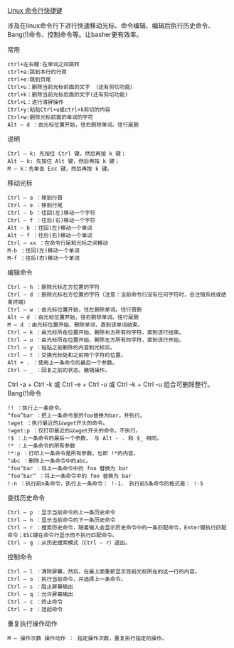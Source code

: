 [Linux 命令行快捷键](https://www.cnblogs.com/aslongas/p/5899586.html)
 

涉及在linux命令行下进行快速移动光标、命令编辑、编辑后执行历史命令、Bang(!)命令、控制命令等。让basher更有效率。

常用

    ctrl+左右键:在单词之间跳转
    ctrl+a:跳到本行的行首
    ctrl+e:跳到页尾
    Ctrl+u：删除当前光标前面的文字 （还有剪切功能）
    ctrl+k：删除当前光标后面的文字(还有剪切功能)
    Ctrl+L：进行清屏操作
    Ctrl+y:粘贴Ctrl+u或ctrl+k剪切的内容
    Ctrl+w:删除光标前面的单词的字符
    Alt – d ：由光标位置开始，往右删除单词。往行尾删

说明

    Ctrl – k: 先按住 Ctrl 键，然后再按 k 键；
    Alt – k: 先按住 Alt 键，然后再按 k 键；
    M – k：先单击 Esc 键，然后再按 k 键。

移动光标

    Ctrl – a ：移到行首
    Ctrl – e ：移到行尾
    Ctrl – b ：往回(左)移动一个字符
    Ctrl – f ：往后(右)移动一个字符
    Alt – b ：往回(左)移动一个单词
    Alt – f ：往后(右)移动一个单词
    Ctrl – xx ：在命令行尾和光标之间移动
    M-b ：往回(左)移动一个单词
    M-f ：往后(右)移动一个单词

编辑命令

    Ctrl – h ：删除光标左方位置的字符
    Ctrl – d ：删除光标右方位置的字符（注意：当前命令行没有任何字符时，会注销系统或结束终端）
    Ctrl – w ：由光标位置开始，往左删除单词。往行首删
    Alt – d ：由光标位置开始，往右删除单词。往行尾删
    M – d ：由光标位置开始，删除单词，直到该单词结束。
    Ctrl – k ：由光标所在位置开始，删除右方所有的字符，直到该行结束。
    Ctrl – u ：由光标所在位置开始，删除左方所有的字符，直到该行开始。
    Ctrl – y ：粘贴之前删除的内容到光标后。
    ctrl – t ：交换光标处和之前两个字符的位置。
    Alt + . ：使用上一条命令的最后一个参数。
    Ctrl – _ ：回复之前的状态。撤销操作。

Ctrl -a + Ctrl -k 或 Ctrl -e + Ctrl -u 或 Ctrl -k + Ctrl -u 组合可删除整行。
Bang(!)命令

    !! ：执行上一条命令。
    ^foo^bar ：把上一条命令里的foo替换为bar，并执行。
    !wget ：执行最近的以wget开头的命令。
    !wget:p ：仅打印最近的以wget开头的命令，不执行。
    !$ ：上一条命令的最后一个参数， 与 Alt - . 和 $_ 相同。
    !* ：上一条命令的所有参数
    !*:p ：打印上一条命令是所有参数，也即 !*的内容。
    ^abc ：删除上一条命令中的abc。
    ^foo^bar ：将上一条命令中的 foo 替换为 bar
    ^foo^bar^ ：将上一条命令中的 foo 替换为 bar
    !-n ：执行前n条命令，执行上一条命令： !-1， 执行前5条命令的格式是： !-5

查找历史命令

    Ctrl – p ：显示当前命令的上一条历史命令
    Ctrl – n ：显示当前命令的下一条历史命令
    Ctrl – r ：搜索历史命令，随着输入会显示历史命令中的一条匹配命令，Enter键执行匹配命令；ESC键在命令行显示而不执行匹配命令。
    Ctrl – g ：从历史搜索模式（Ctrl – r）退出。

控制命令

    Ctrl – l ：清除屏幕，然后，在最上面重新显示目前光标所在的这一行的内容。
    Ctrl – o ：执行当前命令，并选择上一条命令。
    Ctrl – s ：阻止屏幕输出
    Ctrl – q ：允许屏幕输出
    Ctrl – c ：终止命令
    Ctrl – z ：挂起命令

重复执行操作动作

    M – 操作次数 操作动作 ： 指定操作次数，重复执行指定的操作。

